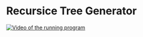 # Recursice Tree Generator

[![Video of the running program](https://www.youtube.com/watch?v=EQcxoc3bou8/0.jpg)](https://www.youtube.com/watch?v=EQcxoc3bou8)
